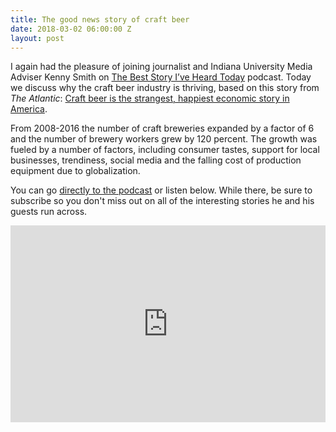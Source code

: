 ```yaml
---
title: The good news story of craft beer
date: 2018-03-02 06:00:00 Z
layout: post
---
```


I again had the pleasure of joining journalist and Indiana University Media Adviser Kenny Smith on [The Best Story I’ve Heard Today](https://beststory.podbean.com/) podcast. Today we discuss why the craft beer industry is thriving, based on this story from _The Atlantic_: [Craft beer is the strangest, happiest economic story in America](https://www.theatlantic.com/business/archive/2018/01/craft-beer-industry/550850/).

From 2008-2016 the number of craft breweries expanded by a factor of 6 and the number of brewery workers grew by 120 percent. The growth was fueled by a number of factors, including consumer tastes, support for local businesses, trendiness, social media and the falling cost of production equipment due to globalization.

You can go [directly to the podcast](https://beststory.podbean.com/e/the-best-story-ive-heard-today-with-ken-booth-1519973753/) or listen below. While there, be sure to subscribe so you don't miss out on all of the interesting stories he and his guests run across.

<iframe src="https://www.podbean.com/media/player/uak7z-8bd812?from=site&amp;vjs=1&amp;skin=1&amp;fonts=Helvetica&amp;auto=0&amp;download=0" width="100%" height="315" frameborder="0" scrolling="no" data-name="pb-iframe-player"></iframe>
